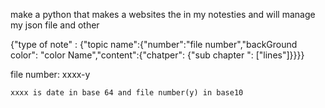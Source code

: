 make a python that makes a websites the in my notesties and will manage my json file and other


{"type of note" : {"topic name":{"number":"file number","backGround color": "color Name","content":{"chatper": {"sub chapter ": ["lines"]}}}}


file number:
    xxxx-y
    
    xxxx is date in base 64 and file number(y) in base10